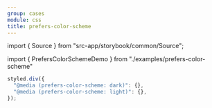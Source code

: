```yaml
---
group: cases
module: css
title: prefers-color-scheme
---
```


import { Source } from "src-app/storybook/common/Source";

import { PrefersColorSchemeDemo } from "./examples/prefers-color-scheme"

<PrefersColorSchemeDemo />

```jsx {2}
styled.div({
  "@media (prefers-color-scheme: dark)": {},
  "@media (prefers-color-scheme: light)": {},
});
```

<Source path="cases/css/__storybook__/examples/prefers-color-scheme.tsx" />
